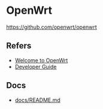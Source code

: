 # OpenWrt

https://github.com/openwrt/openwrt

## Refers

* [Welcome to OpenWrt](https://wiki.openwrt.org/doc/start)
* [Developer Guide](https://wiki.openwrt.org/doc/guide-developer)

## Docs

* [docs/README.md](docs/README.md)
